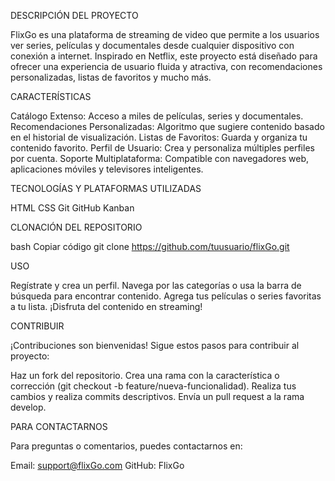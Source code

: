 DESCRIPCIÓN DEL PROYECTO

FlixGo es una plataforma de streaming de video que permite a los usuarios ver series, películas y documentales desde cualquier dispositivo con conexión a internet. Inspirado en Netflix, este proyecto está diseñado para ofrecer una experiencia de usuario fluida y atractiva, con recomendaciones personalizadas, listas de favoritos y mucho más.

CARACTERÍSTICAS

Catálogo Extenso: Acceso a miles de películas, series y documentales.
Recomendaciones Personalizadas: Algoritmo que sugiere contenido basado en el historial de visualización.
Listas de Favoritos: Guarda y organiza tu contenido favorito.
Perfil de Usuario: Crea y personaliza múltiples perfiles por cuenta.
Soporte Multiplataforma: Compatible con navegadores web, aplicaciones móviles y televisores inteligentes.

TECNOLOGÍAS Y PLATAFORMAS UTILIZADAS

HTML
CSS
Git
GitHub
Kanban

CLONACIÓN DEL REPOSITORIO

bash
Copiar código
git clone https://github.com/tuusuario/flixGo.git

USO

Regístrate y crea un perfil.
Navega por las categorías o usa la barra de búsqueda para encontrar contenido.
Agrega tus películas o series favoritas a tu lista.
¡Disfruta del contenido en streaming!

CONTRIBUIR

¡Contribuciones son bienvenidas! Sigue estos pasos para contribuir al proyecto:

Haz un fork del repositorio.
Crea una rama con la característica o corrección (git checkout -b feature/nueva-funcionalidad).
Realiza tus cambios y realiza commits descriptivos.
Envía un pull request a la rama develop.

PARA CONTACTARNOS

Para preguntas o comentarios, puedes contactarnos en:

Email: support@flixGo.com
GitHub: FlixGo
